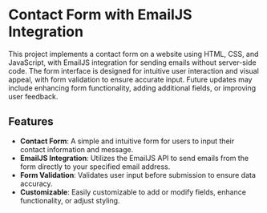 # **Contact Form with EmailJS Integration**
This project implements a contact form on a website using HTML, CSS, and JavaScript, with EmailJS integration for sending emails without server-side code. The form interface is designed for intuitive user interaction and visual appeal, with form validation to ensure accurate input. Future updates may include enhancing form functionality, adding additional fields, or improving user feedback.


## **Features**

- **Contact Form**: A simple and intuitive form for users to input their contact information and message.
- **EmailJS Integration**: Utilizes the EmailJS API to send emails from the form directly to your specified email address.
- **Form Validation**: Validates user input before submission to ensure data accuracy.
- **Customizable**: Easily customizable to add or modify fields, enhance functionality, or adjust styling.
